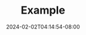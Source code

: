 ---
date: 2024-02-02T04:14:54-08:00
draft: true
params:
  author: John Smith
title: Example
weight: 10
summary: 'summary'
showComments: true
tags: ["Demo"]
series: ["Documentation"]
series_order: 11
categories: ["Template"]
---